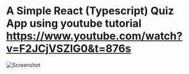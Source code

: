 # A Simple React (Typescript) Quiz App using youtube tutorial https://www.youtube.com/watch?v=F2JCjVSZlG0&t=876s


![Screenshot](src/screentshot.png)